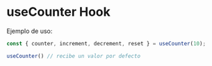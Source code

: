 # useCounter Hook

Ejemplo de uso:

```js
const { counter, increment, decrement, reset } = useCounter(10);
```

```js
useCounter() // recibe un valor por defecto
```
